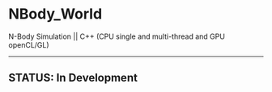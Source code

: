# NBody_World
N-Body Simulation   ||   C++ (CPU single and multi-thread and GPU openCL/GL)

_______________________________________________________________________________

## STATUS: In Development
